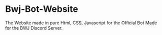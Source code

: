 # Bwj-Bot-Website
The Website made in pure Html, CSS, Javascript for the Official Bot Made for the BWJ Discord Server.
